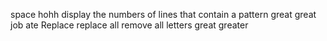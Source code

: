 space
hohh
 display the numbers of lines that contain a pattern
great
great job
ate
Replace
replace all
remove all letters
great
greater
